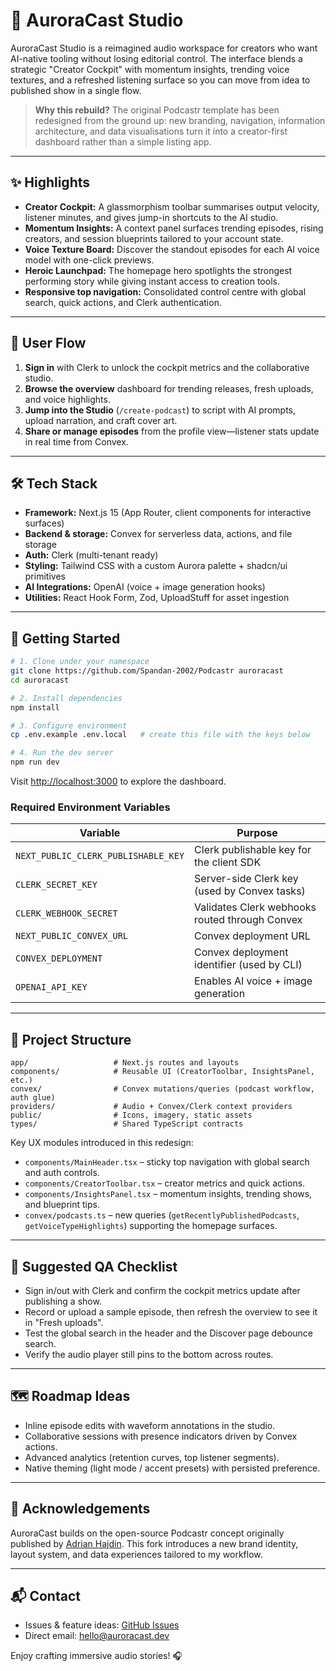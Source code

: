 # 🌌 AuroraCast Studio

AuroraCast Studio is a reimagined audio workspace for creators who want AI-native tooling without losing editorial control. The interface blends a strategic "Creator Cockpit" with momentum insights, trending voice textures, and a refreshed listening surface so you can move from idea to published show in a single flow.

> **Why this rebuild?** The original Podcastr template has been redesigned from the ground up: new branding, navigation, information architecture, and data visualisations turn it into a creator-first dashboard rather than a simple listing app.

---

## ✨ Highlights
- **Creator Cockpit:** A glassmorphism toolbar summarises output velocity, listener minutes, and gives jump-in shortcuts to the AI studio.
- **Momentum Insights:** A context panel surfaces trending episodes, rising creators, and session blueprints tailored to your account state.
- **Voice Texture Board:** Discover the standout episodes for each AI voice model with one-click previews.
- **Heroic Launchpad:** The homepage hero spotlights the strongest performing story while giving instant access to creation tools.
- **Responsive top navigation:** Consolidated control centre with global search, quick actions, and Clerk authentication.

---

## 🧭 User Flow
1. **Sign in** with Clerk to unlock the cockpit metrics and the collaborative studio.
2. **Browse the overview** dashboard for trending releases, fresh uploads, and voice highlights.
3. **Jump into the Studio** (`/create-podcast`) to script with AI prompts, upload narration, and craft cover art.
4. **Share or manage episodes** from the profile view—listener stats update in real time from Convex.

---

## 🛠️ Tech Stack
- **Framework:** Next.js 15 (App Router, client components for interactive surfaces)
- **Backend & storage:** Convex for serverless data, actions, and file storage
- **Auth:** Clerk (multi-tenant ready)
- **Styling:** Tailwind CSS with a custom Aurora palette + shadcn/ui primitives
- **AI Integrations:** OpenAI (voice + image generation hooks)
- **Utilities:** React Hook Form, Zod, UploadStuff for asset ingestion

---

## 🚀 Getting Started
```bash
# 1. Clone under your namespace
git clone https://github.com/Spandan-2002/Podcastr auroracast
cd auroracast

# 2. Install dependencies
npm install

# 3. Configure environment
cp .env.example .env.local   # create this file with the keys below

# 4. Run the dev server
npm run dev
```
Visit <http://localhost:3000> to explore the dashboard.

### Required Environment Variables
| Variable | Purpose |
| --- | --- |
| `NEXT_PUBLIC_CLERK_PUBLISHABLE_KEY` | Clerk publishable key for the client SDK |
| `CLERK_SECRET_KEY` | Server-side Clerk key (used by Convex tasks) |
| `CLERK_WEBHOOK_SECRET` | Validates Clerk webhooks routed through Convex |
| `NEXT_PUBLIC_CONVEX_URL` | Convex deployment URL |
| `CONVEX_DEPLOYMENT` | Convex deployment identifier (used by CLI) |
| `OPENAI_API_KEY` | Enables AI voice + image generation |

---

## 🧱 Project Structure
```
app/                   # Next.js routes and layouts
components/            # Reusable UI (CreatorToolbar, InsightsPanel, etc.)
convex/                # Convex mutations/queries (podcast workflow, auth glue)
providers/             # Audio + Convex/Clerk context providers
public/                # Icons, imagery, static assets
types/                 # Shared TypeScript contracts
```

Key UX modules introduced in this redesign:
- `components/MainHeader.tsx` – sticky top navigation with global search and auth controls.
- `components/CreatorToolbar.tsx` – creator metrics and quick actions.
- `components/InsightsPanel.tsx` – momentum insights, trending shows, and blueprint tips.
- `convex/podcasts.ts` – new queries (`getRecentlyPublishedPodcasts`, `getVoiceTypeHighlights`) supporting the homepage surfaces.

---

## 🧪 Suggested QA Checklist
- Sign in/out with Clerk and confirm the cockpit metrics update after publishing a show.
- Record or upload a sample episode, then refresh the overview to see it in "Fresh uploads".
- Test the global search in the header and the Discover page debounce search.
- Verify the audio player still pins to the bottom across routes.

---

## 🗺️ Roadmap Ideas
- Inline episode edits with waveform annotations in the studio.
- Collaborative sessions with presence indicators driven by Convex actions.
- Advanced analytics (retention curves, top listener segments).
- Native theming (light mode / accent presets) with persisted preference.

---

## 🙏 Acknowledgements
AuroraCast builds on the open-source Podcastr concept originally published by [Adrian Hajdin](https://github.com/adrianhajdin/podcastr). This fork introduces a new brand identity, layout system, and data experiences tailored to my workflow.

---

## 📬 Contact
- Issues & feature ideas: [GitHub Issues](https://github.com/Spandan-2002/Podcastr/issues)
- Direct email: [hello@auroracast.dev](mailto:hello@auroracast.dev)

Enjoy crafting immersive audio stories! 🎧
